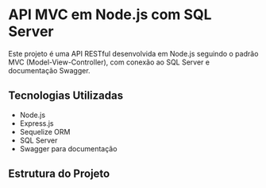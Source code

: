 # API MVC em Node.js com SQL Server

Este projeto é uma API RESTful desenvolvida em Node.js seguindo o padrão MVC (Model-View-Controller), com conexão ao SQL Server e documentação Swagger.

## Tecnologias Utilizadas

- Node.js
- Express.js
- Sequelize ORM
- SQL Server
- Swagger para documentação

## Estrutura do Projeto

